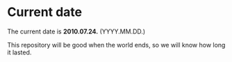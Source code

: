 # Current date

The current date is **2010.07.24.** (YYYY.MM.DD.)

This repository will be good when the world ends, so we will know how long it lasted.